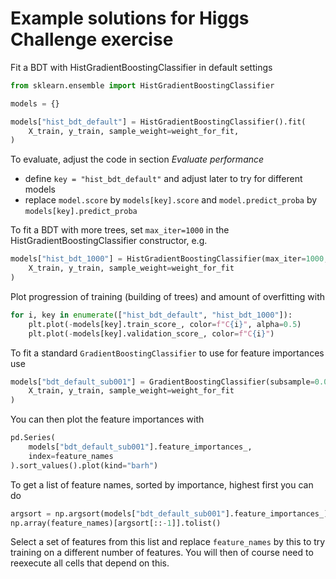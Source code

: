 # Example solutions for Higgs Challenge exercise

Fit a BDT with HistGradientBoostingClassifier in default settings

```python
from sklearn.ensemble import HistGradientBoostingClassifier

models = {}

models["hist_bdt_default"] = HistGradientBoostingClassifier().fit(
    X_train, y_train, sample_weight=weight_for_fit,
)
```

To evaluate, adjust the code in section *Evaluate performance*

* define `key = "hist_bdt_default"` and adjust later to try for different models
* replace `model.score` by `models[key].score` and `model.predict_proba` by `models[key].predict_proba`

To fit a BDT with more trees, set `max_iter=1000` in the HistGradientBoostingClassifier constructor, e.g.

```python
models["hist_bdt_1000"] = HistGradientBoostingClassifier(max_iter=1000, random_state=42).fit(
    X_train, y_train, sample_weight=weight_for_fit
)
```

Plot progression of training (building of trees) and amount of overfitting with

```python
for i, key in enumerate(["hist_bdt_default", "hist_bdt_1000"]):
    plt.plot(-models[key].train_score_, color=f"C{i}", alpha=0.5)
    plt.plot(-models[key].validation_score_, color=f"C{i}")
```

To fit a standard `GradientBoostingClassifier` to use for feature importances use

```python
models["bdt_default_sub001"] = GradientBoostingClassifier(subsample=0.01, verbose=True).fit(
    X_train, y_train, sample_weight=weight_for_fit
)
```

You can then plot the feature importances with

```python
pd.Series(
    models["bdt_default_sub001"].feature_importances_,
    index=feature_names
).sort_values().plot(kind="barh")
```

To get a list of feature names, sorted by importance, highest first you can do

```python
argsort = np.argsort(models["bdt_default_sub001"].feature_importances_)
np.array(feature_names)[argsort[::-1]].tolist()
```

Select a set of features from this list and replace `feature_names` by this to try training on a different number of features. You will then of course need to reexecute all cells that depend on this.

